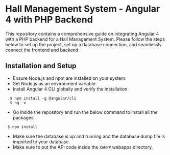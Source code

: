 # Hall Management System - Angular 4 with PHP Backend
This repository contains a comprehensive guide on integrating Angular 4 with a PHP backend for a Hall Management System. Please follow the steps below to set up the project, set up a database connection, and seamlessly connect the frontend and backend.

## Installation and Setup
- Ensure Node.js and npm are installed on your system.
- Set Node.js as an environment variable.
- Install Angular 4 CLI globally and verify the installation
```
  $ npm install -g @angular/cli
  $ ng -v
```
- Go inside the repository and run the below command to install all the packages
```
 $ npm install
```
- Make sure the database is up and running and the database dump file is imported to your database.
- Make sure to put the API code inside the `XAMPP` webapps directory.


